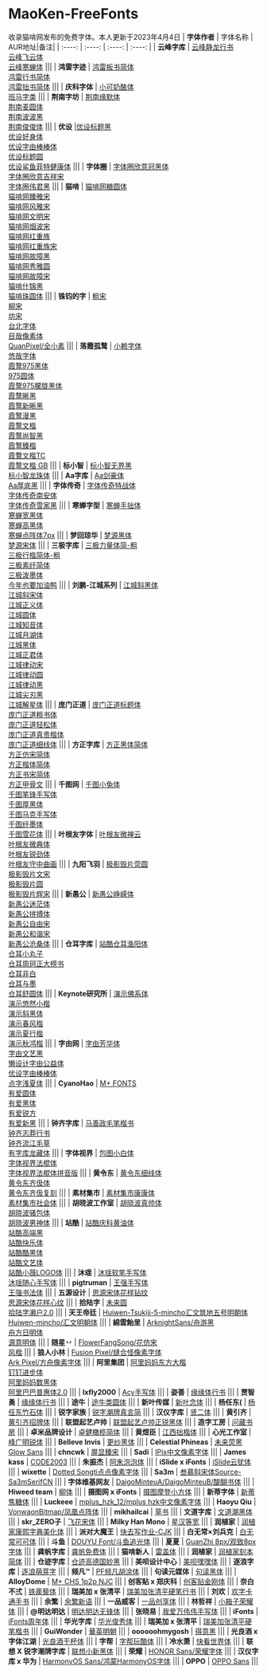 # MaoKen-FreeFonts
收录猫啃网发布的免费字体。本人更新于2023年4月4日
| **字体作者** | 字体名称 | AUR地址|备注|
| :----: | :----: | :----: | :----: |
| **云峰字库** | [云峰静龙行书](https://www.maoken.com/freefonts/16178.html) <br> [云峰飞云体](https://www.maoken.com/freefonts/16607.html) <br> [云峰寒蝉体](https://www.maoken.com/freefonts/18085.html) |||
| **鸿雷字迹** | [鸿雷板书简体](https://www.maoken.com/freefonts/3791.html) <br> [鸿雷行书简体](https://www.maoken.com/freefonts/16904.html) <br> [鸿雷拙书简体](https://www.maoken.com/freefonts/17746.html) |||
| **庆科字体** | [小可奶酪体](https://www.maoken.com/freefonts/15194.html) <br> [班马字类](https://www.maoken.com/freefonts/17628.html) |||
| **荆南字坊** | [荆南缘默体](https://www.maoken.com/freefonts/9550.html) <br> [荆南麦圆体](https://www.maoken.com/freefonts/12727.html) <br> [荆南波波黑](https://www.maoken.com/freefonts/14257.html) <br> [荆南俊俊体](https://www.maoken.com/freefonts/17414.html) |||
| **优设** |[优设标题黑](https://www.maoken.com/freefonts/1413.html) <br> [优设好身体](https://www.maoken.com/freefonts/2840.html) <br> [优设字由棒棒体](https://www.maoken.com/freefonts/9573.html) <br> [优设标题圆](https://www.maoken.com/freefonts/14598.html) <br> [优设鲨鱼菲特健康体](https://www.maoken.com/freefonts/17272.html) |||
| **字体圈** | [字体圈欣意冠黑体](https://www.maoken.com/freefonts/3664.html) <br> [字体圈欣意吉祥宋](https://www.maoken.com/freefonts/8943.html) <br> [字体圈伟君黑](https://www.maoken.com/freefonts/17052.html) |||
| **猫啃** | [猫啃网糖圆体](https://www.maoken.com/freefonts/6058.html) <br> [猫啃网臻雅宋](https://www.maoken.com/freefonts/7006.html) <br> [猫啃网风雅宋](https://www.maoken.com/freefonts/7026.html) <br> [猫啃网文明宋](https://www.maoken.com/freefonts/7658.html) <br> [猫啃网烟波宋](https://www.maoken.com/freefonts/7911.html) <br> [猫啃网扛重族](https://www.maoken.com/freefonts/11067.html) <br> [猫啃网扛重族宋](https://www.maoken.com/freefonts/11876.html) <br> [猫啃网故障黑](https://www.maoken.com/freefonts/14318.html) <br> [猫啃网秀雅圆](https://www.maoken.com/freefonts/15394.html) <br> [猫啃网故障宋](https://www.maoken.com/freefonts/15861.html) <br> [猫啃什锦黑](https://www.maoken.com/freefonts/16964.html) <br> [猫啃珠圆体](https://www.maoken.com/freefonts/17948.html) |||
| **铢钧的字** | [粗宋](https://www.maoken.com/freefonts/11089.html) <br> [柳宋](https://www.maoken.com/freefonts/11271.html) <br> [坊宋](https://www.maoken.com/freefonts/13709.html) <br> [台北字体](https://www.maoken.com/freefonts/15633.html) <br> [目哉像素体](https://www.maoken.com/freefonts/16894.html) <br> [QuanPixel/全小素](https://www.maoken.com/freefonts/15806.html) |||
| **落霞孤鹜** | [小赖字体](https://www.maoken.com/freefonts/4306.html) <br> [悠哉字体](https://www.maoken.com/freefonts/5423.html) <br> [霞鹜975黑体](https://www.maoken.com/freefonts/6327.html) <br> [975圆体](https://www.maoken.com/freefonts/6339.html) <br> [霞鹜975朦胧黑体](https://www.maoken.com/freefonts/7146.html) <br> [霞鹜晰黑](https://www.maoken.com/freefonts/8781.html) <br> [霞鹜新晰黑](https://www.maoken.com/freefonts/8999.html) <br> [霞鹜漫黑](https://www.maoken.com/freefonts/9523.html) <br> [霞鹜文楷](https://www.maoken.com/freefonts/9704.html) <br> [霞鹜尚智黑](https://www.maoken.com/freefonts/10610.html) <br> [霞鹜臻楷](https://www.maoken.com/freefonts/14773.html) <br> [霞鶩文楷TC](https://www.maoken.com/freefonts/16424.html) <br> [霞鹜文楷 GB](https://www.maoken.com/freefonts/16864.html) |||
| **标小智** | [标小智无界黑](https://www.maoken.com/freefonts/16766.html) <br> [标小智龙珠体](https://www.maoken.com/freefonts/17684.html) |||
| **Aa字库** | [Aa剑豪体](https://www.maoken.com/freefonts/15675.html) <br> [Aa厚底黑](https://www.maoken.com/freefonts/16733.html) |||
| **字体传奇** | [字体传奇特战体](https://www.maoken.com/freefonts/5307.html) <br> [字体传奇南安体](https://www.maoken.com/freefonts/10620.html) <br> [字体传奇雪家黑](https://www.maoken.com/freefonts/16626.html) |||
| **寒蝉字型** | [寒蝉手拙体](https://www.maoken.com/freefonts/2410.html) <br> [寒蝉宽黑体](https://www.maoken.com/freefonts/14435.html) <br> [寒蝉高黑体](https://www.maoken.com/freefonts/14450.html) <br> [寒蝉点阵体7px](https://www.maoken.com/freefonts/15595.html) |||
| **梦回琼华** | [梦源黑体](https://www.maoken.com/freefonts/15248.html) <br> [梦源宋体](https://www.maoken.com/freefonts/15311.html) |||
| **三极字库** | [三极力量体简-粗](https://www.maoken.com/freefonts/13769.html) <br> [三极行楷简体-粗](https://www.maoken.com/freefonts/13772.html) <br> [三极素纤简体](https://www.maoken.com/freefonts/13786.html) <br> [三极泼墨体](https://www.maoken.com/freefonts/13790.html) <br> [今年也要加油鸭](https://www.maoken.com/freefonts/15223.html) |||
| **刘鹏-江城系列** | [江城斜黑体](https://www.maoken.com/freefonts/4589.html) <br> [江城斜宋体](https://www.maoken.com/freefonts/4679.html) <br> [江城正义体](https://www.maoken.com/freefonts/4794.html) <br> [江城圆体](https://www.maoken.com/freefonts/4916.html) <br> [江城知音体](https://www.maoken.com/freefonts/5031.html) <br> [江城月湖体](https://www.maoken.com/freefonts/5091.html) <br> [江城黑体](https://www.maoken.com/freefonts/5275.html) <br> [江城正君体](https://www.maoken.com/freefonts/6264.html) <br> [江城律动宋](https://www.maoken.com/freefonts/7041.html) <br> [江城律动圆](https://www.maoken.com/freefonts/7116.html) <br> [江城律动黑](https://www.maoken.com/freefonts/7133.html) <br> [江城尖刃黑](https://www.maoken.com/freefonts/7208.html) <br> [江城解星体](https://www.maoken.com/freefonts/15107.html) |||
| **庞门正道** | [庞门正道标题体](https://www.maoken.com/freefonts/977.html) <br> [庞门正道粗书体](https://www.maoken.com/freefonts/1080.html) <br> [庞门正道轻松体](https://www.maoken.com/freefonts/1123.html) <br> [庞门正道真贵楷体](https://www.maoken.com/freefonts/8679.html) <br> [庞门正道细线体](https://www.maoken.com/freefonts/14409.html) |||
| **方正字库** | [方正黑体简体](https://www.maoken.com/freefonts/1831.html) <br> [方正仿宋简体](https://www.maoken.com/freefonts/1841.html) <br> [方正楷体简体](https://www.maoken.com/freefonts/1850.html) <br> [方正书宋简体](https://www.maoken.com/freefonts/1857.html) <br> [方正甲骨文](https://www.maoken.com/freefonts/11743.html) |||
| **千图网** | [千图小兔体](https://www.maoken.com/freefonts/6682.html) <br> [千图笔锋手写体](https://www.maoken.com/freefonts/11288.html) <br> [千图厚黑体](https://www.maoken.com/freefonts/11301.html) <br> [千图马克手写体](https://www.maoken.com/freefonts/11312.html) <br> [千图纤墨体](https://www.maoken.com/freefonts/11323.html) <br> [千图雪花体](https://www.maoken.com/freefonts/11334.html) |||
| **叶根友字体** | [叶根友微禅云](https://www.maoken.com/freefonts/1513.html) <br> [叶根友微典体](https://www.maoken.com/freefonts/1522.html) <br> [叶根友锐劲体](https://www.maoken.com/freefonts/1530.html) <br> [叶根友守中曲画](https://www.maoken.com/freefonts/1541.html) |||
| **九阳飞羽** | [极影毁片荧圆](https://www.maoken.com/freefonts/9772.html) <br> [极影毁片文宋](https://www.maoken.com/freefonts/9917.html) <br> [极影毁片圆](https://www.maoken.com/freefonts/6276.html) <br> [极影毁片辉宋](https://www.maoken.com/freefonts/6402.html) |||
| **新愚公** | [新愚公峥嵘体](https://www.maoken.com/freefonts/7164.html) <br> [新愚公迷茫体](https://www.maoken.com/freefonts/7173.html) <br> [新愚公拼搏体](https://www.maoken.com/freefonts/7759.html) <br> [新愚公自由宋](https://www.maoken.com/freefonts/7628.html) <br> [新愚公和谐宋](https://www.maoken.com/freefonts/7595.html) <br> [新愚公沧桑体](https://www.maoken.com/freefonts/7186.html) |||
| **仓耳字库** | [站酷仓耳渔阳体](https://www.maoken.com/freefonts/6665.html) <br> [仓耳小丸子](https://www.maoken.com/freefonts/6901.html) <br> [仓耳周珂正大榜书](https://www.maoken.com/freefonts/6910.html) <br> [仓耳非白](https://www.maoken.com/freefonts/6919.html) <br> [仓耳与墨](https://www.maoken.com/freefonts/6929.html) <br> [仓耳舒圆体](https://www.maoken.com/freefonts/6941.html) |||
| **Keynote研究所** | [演示佛系体](https://www.maoken.com/freefonts/3398.html) <br> [演示悠然小楷](https://www.maoken.com/freefonts/3521.html) <br> [演示斜黑体](https://www.maoken.com/freefonts/4535.html) <br> [演示春风楷](https://www.maoken.com/freefonts/6073.html) <br> [演示夏行楷](https://www.maoken.com/freefonts/6085.html) <br> [演示秋鸿楷](https://www.maoken.com/freefonts/6094.html) |||
| **字由网** | [字由芳华体](https://www.maoken.com/freefonts/3175.html) <br> [字由文艺黑](https://www.maoken.com/freefonts/3192.html) <br> [懒设计字由公益体](https://www.maoken.com/freefonts/12155.html) <br> [优设字由棒棒体](https://www.maoken.com/freefonts/9573.html) <br> [点字浅夏体](https://www.maoken.com/freefonts/3700.html) |||
| **CyanoHao** | [M+ FONTS](https://www.maoken.com/freefonts/337.html) <br> [有爱圆体](https://www.maoken.com/freefonts/2685.html) <br> [有爱黑体](https://www.maoken.com/freefonts/3050.html) <br> [有爱锐方](https://www.maoken.com/freefonts/3063.html) <br> [有爱新黑](https://www.maoken.com/freefonts/4294.html) |||
| **钟齐字库** | [马善政毛笔楷书](https://www.maoken.com/freefonts/2396.html) <br> [钟齐志莽行书](https://www.maoken.com/freefonts/2816.html) <br> [钟齐流江毛草](https://www.maoken.com/freefonts/2903.html) <br> [有字库龙藏体](https://www.maoken.com/freefonts/3034.html) |||
| **字体视界** | [包图小白体](https://www.maoken.com/freefonts/642.html) <br> [字体视界法棍体](https://www.maoken.com/freefonts/1569.html) <br> [字体视界法棍体拼音版](https://www.maoken.com/freefonts/2992.html) |||
| **黄令东** | [黄令东细线体](https://www.maoken.com/freefonts/2634.html) <br> [黄令东齐伋体](https://www.maoken.com/freefonts/2546.html) <br> [黄令东齐伋复刻](https://www.maoken.com/freefonts/3094.html) |||
| **素材集市** | [素材集市康康体](https://www.maoken.com/freefonts/2190.html) <br> [素材集市社会体](https://www.maoken.com/freefonts/10257.html) |||
| **胡晓波工作室** | [胡晓波真帅体](https://www.maoken.com/freefonts/1355.html) <br> [胡晓波骚包体](https://www.maoken.com/freefonts/1374.html) <br> [胡晓波男神体](https://www.maoken.com/freefonts/1389.html) |||
| **站酷** | [站酷庆科黄油体](https://www.maoken.com/freefonts/776.html) <br> [站酷高端黑](https://www.maoken.com/freefonts/1355.795) <br> [站酷快乐体](https://www.maoken.com/freefonts/812.html) <br> [站酷酷黑体](https://www.maoken.com/freefonts/827.html) <br> [站酷文艺体](https://www.maoken.com/freefonts/848.html) <br> [站酷小薇LOGO体](https://www.maoken.com/freefonts/866.html) |||
| **沐瑶** | [沐瑶软笔手写体](https://www.maoken.com/freefonts/1309.html) <br> [沐瑶随心手写体](https://www.maoken.com/freefonts/1323.html) |||
| **pigtruman** | [王强手写体](https://www.maoken.com/freefonts/592.html) <br> [王强书法体](https://www.maoken.com/freefonts/601.html) |||
| **五源设计** | [思源宋体花样钻纹](https://www.maoken.com/freefonts/6779.html) <br> [思源宋体花样心纹](https://www.maoken.com/freefonts/6763.html) |||
| **拾陆字** | [未来圆](https://www.maoken.com/freefonts/6480.html) <br> [拾陆字濑户2.0](https://www.maoken.com/freefonts/7266.html) |||
| **天王帝廷** | [Huiwen-Tsukiji-5-mincho汇文筑地五号明朝体](https://www.maoken.com/freefonts/4619.html) <br> [Huiwen-mincho/汇文明朝体](https://www.maoken.com/freefonts/9288.html) |||
| **綿雲飴里** | [ArknightSans/舟游黑](https://www.maoken.com/freefonts/13142.html) <br> [舟方日明体](https://www.maoken.com/freefonts/13081.html) <br> [源意明体](https://www.maoken.com/freefonts/14244.html) |||
| **随星丷** | [FlowerFangSong/花仿宋](https://www.maoken.com/freefonts/12311.html) <br> [风楷](https://www.maoken.com/freefonts/13664.html) |||
| **狼人小林** | [Fusion Pixel/缝合怪像素字体](https://www.maoken.com/freefonts/15480.html) <br> [Ark Pixel/方舟像素字体](https://www.maoken.com/freefonts/18227.html) |||
| **阿里集团** | [阿里妈妈东方大楷](https://www.maoken.com/freefonts/17643.html) <br>  [钉钉进步体](https://www.maoken.com/freefonts/17473.html) <br>  [阿里妈妈数黑体](https://www.maoken.com/freefonts/16853.html) <br>  [阿里巴巴普惠体2.0](https://www.maoken.com/freefonts/1151.html) |||
| **lxfly2000** | [Acy手写体](https://www.maoken.com/freefonts/517.html) |||
| **姿善** | [缘缘体行书](https://www.maoken.com/freefonts/608.html) |||
| **贾智勇** | [缘缘体行书](https://www.maoken.com/freefonts/613.html) |||
| **途牛** | [途牛类圆体](https://www.maoken.com/freefonts/623.html) |||
| **新叶传媒** | [新叶念体](https://www.maoken.com/freefonts/701.html) |||
| **杨任东(** | [杨任东竹石体](https://www.maoken.com/freefonts/760.html) |||
| **锐字家族** | [锐字潮牌真言简](https://www.maoken.com/freefonts/887.html) |||
| **汉仪字库** | [贤二体](https://www.maoken.com/freefonts/899.html) |||
| **黄引齐** | [黄引齐招牌体](https://www.maoken.com/freefonts/915.html) |||
| **联盟起艺卢帅** | [联盟起艺卢帅正锐黑体](https://www.maoken.com/freefonts/933.html) |||
| **造字工房** | [问藏书房](https://www.maoken.com/freefonts/1140.html) |||
| **卓米品牌设计** | [卓健橄榄简体](https://www.maoken.com/freefonts/1487.html) |||
| **黄煜臣** | [江西拙楷体](https://www.maoken.com/freefonts/1438.html) |||
| **心光工作室** | [峰广明锐体](https://www.maoken.com/freefonts/4112.html) |||
| **Belleve Invis** | [更纱黑体](https://www.maoken.com/freefonts/3598.html) |||
| **Celestial Phineas** | [未来荧黑Glow Sans](https://www.maoken.com/freefonts/3482.html) |||
| **chncwk** | [屏显臻宋](https://www.maoken.com/freefonts/3329.html) |||
| **Sadi** | [IPix中文像素字体](https://www.maoken.com/freefonts/3121.html) |||
| **James kass** | [CODE2003](https://www.maoken.com/freefonts/3077.html) |||
| **朱振杰** | [阿朱泡泡体](https://www.maoken.com/freefonts/3000.html) |||
| **iSlide x iFonts** | [iSlide云犹体](https://www.maoken.com/freefonts/6025.html) |||
| **wixette** | [Dotted Songti点点像素字体](https://www.maoken.com/freefonts/4709.html) |||
| **Sa3m** | [叁慕斜宋体Source-Sa3mSerifCN](https://www.maoken.com/freefonts/4740.html) |||
| **字体维基网友** | [DaigoMinteuA/DaigoMinteuB/醍醐书体](https://www.maoken.com/freefonts/4518.html) |||
| **Hiweed team** | [柳体](https://www.maoken.com/freefonts/4456.html) |||
| **摄图网 x iFonts** | [摄图摩登小方体](https://www.maoken.com/freefonts/6885.html) |||
| **新蒂字体** | [新蒂焦糖体](https://www.maoken.com/freefonts/8199.html) |||
| **Luckeee** | [mplus_hzk_12/mplus hzk中文像素字体](https://www.maoken.com/freefonts/11130.html) |||
| **Haoyu Qiu** | [VonwaonBitmap/凤凰点阵体](https://www.maoken.com/freefonts/11117.html) |||
| **mikhailcai** | [草书](https://www.maoken.com/freefonts/10811.html) |||
| **文道字库** | [文道潮黑体](https://www.maoken.com/freefonts/10433.html) |||
| **skr_ZERO子** | [飞花宋体](https://www.maoken.com/freefonts/10168.html) |||
| **Milky Han Mono** | [星汉等宽](https://www.maoken.com/freefonts/9944.html) |||
| **润植家** | [润植家康熙字典美化体](https://www.maoken.com/freefonts/13203.html) |||
| **派对大魔王** | [快去写作业-CJK](https://www.maoken.com/freefonts/12189.html) |||
| **白无常×刘兵克** | [白无常可可体](https://www.maoken.com/freefonts/12099.html) |||
| **斗鱼** | [DOUYU Font/斗鱼追光体](https://www.maoken.com/freefonts/12073.html) |||
| **夏夏** | [GuanZhi 8px/观致8px字体](https://www.maoken.com/freefonts/11358.html) |||
| **龚帆字库** | [龚帆免费体](https://www.maoken.com/freefonts/11218.html) |||
| **猫啃新人** | [雷盖体](https://www.maoken.com/freefonts/13389.html) |||
| **润植家** | [润植家刻本简体](https://www.maoken.com/freefonts/14273.html) |||
| **仓迹字库** | [仓迹高德国妙黑](https://www.maoken.com/freefonts/13737.html) |||
| **美呗设计中心** | [美呗嘿嘿体](https://www.maoken.com/freefonts/13674.html) |||
| **逐浪字库** | [逐浪萌芽字](https://www.maoken.com/freefonts/10419.html) |||
| **频凡™** | [PF频凡胡涂体](https://www.maoken.com/freefonts/15496.html) |||
| **句读元媒体** | [句读黑体](https://www.maoken.com/freefonts/15449.html) |||
| **AlloyDome** | [M+ CHS 1p2p NJC](https://www.maoken.com/freefonts/15140.html) |||
| **创客贴 x 郑庆科** | [创客贴金刚体](https://www.maoken.com/freefonts/15044.html) |||
| **奈白不弍** | [铁蒺藜体](https://www.maoken.com/freefonts/15020.html) |||
| **瑞美加 x 张清平** | [瑞美加张清平硬笔行书](https://www.maoken.com/freefonts/14986.html) |||
| **刘欢** | [欢字卡通手书](https://www.maoken.com/freefonts/14906.html) |||
| **余繁** | [余繁新语](https://www.maoken.com/freefonts/16751.html) |||
| **一品威客** | [一品创享体](https://www.maoken.com/freefonts/16505.html) |||
| **林哲祥** | [小箱子荣耀体](https://www.maoken.com/freefonts/16322.html) |||
| **@明达明达** | [明达明达无锋体](https://www.maoken.com/freefonts/16288.html) |||
| **张晓易** | [我爱万伟伟手写体](https://www.maoken.com/freefonts/16208.html) |||
| **iFonts** | [iFonts周年体](https://www.maoken.com/freefonts/16007.html) |||
| **华光字库** | [华光俊秀体](https://www.maoken.com/freefonts/15949.html) |||
| **瑞美加 x 张清平** | [瑞美加张清平硬笔楷书](https://www.maoken.com/freefonts/15724.html) |||
| **GuiWonder** | [華英明朝](https://www.maoken.com/freefonts/17169.html) |||
| **oooooohmygosh** | [得意黑](https://www.maoken.com/freefonts/17247.html) |||
| **光良酒 x 字体江湖** | [光良酒干杯体](https://www.maoken.com/freefonts/17553.html) |||
| **字帮** | [字帮玩酷体](https://www.maoken.com/freefonts/17666.html) |||
| **冷水萧** | [快看世界体](https://www.maoken.com/freefonts/18069.html) |||
| **联想 X 锐字潮牌字库** | [联想小新黑体](https://www.maoken.com/freefonts/18127.html) |||
| **荣耀** | [HONOR Sans/荣耀字体](https://www.maoken.com/freefonts/17391.html) |||
| **汉仪字库 x 华为** | [HarmonyOS Sans/鸿蒙HarmonyOS字体](https://www.maoken.com/freefonts/11157.html) |||
| **OPPO** | [OPPO Sans](https://www.maoken.com/freefonts/1333.html) |||